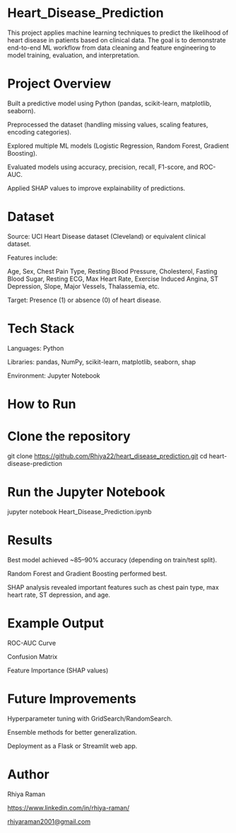 # Heart_Disease_Prediction

This project applies machine learning techniques to predict the likelihood of heart disease in patients based on clinical data. The goal is to demonstrate end-to-end ML workflow from data cleaning and feature engineering to model training, evaluation, and interpretation.

# Project Overview

Built a predictive model using Python (pandas, scikit-learn, matplotlib, seaborn).

Preprocessed the dataset (handling missing values, scaling features, encoding categories).

Explored multiple ML models (Logistic Regression, Random Forest, Gradient Boosting).

Evaluated models using accuracy, precision, recall, F1-score, and ROC-AUC.

Applied SHAP values to improve explainability of predictions.

# Dataset

Source: UCI Heart Disease dataset (Cleveland) or equivalent clinical dataset.

Features include:

Age, Sex, Chest Pain Type, Resting Blood Pressure, Cholesterol, Fasting Blood Sugar, Resting ECG, Max Heart Rate, Exercise Induced Angina, ST Depression, Slope, Major Vessels, Thalassemia, etc.

Target: Presence (1) or absence (0) of heart disease.

# Tech Stack

Languages: Python

Libraries: pandas, NumPy, scikit-learn, matplotlib, seaborn, shap

Environment: Jupyter Notebook

# How to Run
# Clone the repository
git clone https://github.com/Rhiya22/heart_disease_prediction.git
cd heart-disease-prediction

# Run the Jupyter Notebook
jupyter notebook Heart_Disease_Prediction.ipynb


# Results

Best model achieved ~85–90% accuracy (depending on train/test split).

Random Forest and Gradient Boosting performed best.

SHAP analysis revealed important features such as chest pain type, max heart rate, ST depression, and age.

# Example Output

ROC-AUC Curve

Confusion Matrix

Feature Importance (SHAP values)

# Future Improvements

Hyperparameter tuning with GridSearch/RandomSearch.

Ensemble methods for better generalization.

Deployment as a Flask or Streamlit web app.

# Author

Rhiya Raman

https://www.linkedin.com/in/rhiya-raman/

rhiyaraman2001@gmail.com
